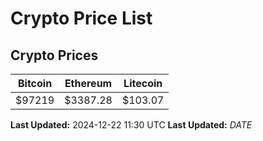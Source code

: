 # Crypto Price List

## Crypto Prices
| Bitcoin | Ethereum | Litecoin |
| ------- | -------- | -------- |
| $97219 | $3387.28 | $103.07 |
**Last Updated:** 2024-12-22 11:30 UTC
**Last Updated:** $DATE$
